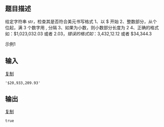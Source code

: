 ## 题目描述

给定字符串 str，检查其是否符合美元书写格式
1、以 $ 开始
2、整数部分，从个位起，满 3 个数字用 , 分隔
3、如果为小数，则小数部分长度为 2
4、正确的格式如：$1,023,032.03 或者 $2.03，错误的格式如：$3,432,12.12 或者 $34,344.3

示例1

## 输入

[复制](javascript:void(0);)

```
'$20,933,209.93'
```

## 输出

[复制](javascript:void(0);)

```
true
```